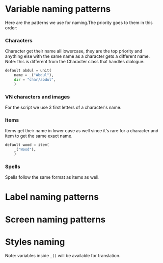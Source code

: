 # Variable naming patterns
Here are the patterns we use for naming.The priority goes to them in this order:

### Characters
Character get their name all lowercase, they are the top priority and anything else with the same name as a character gets a different name.
Note: this is different from the Character class that handles dialogue.
```python
default abdul = unit(
    name = _("Abdul"),
    dir = "char/abdul",
    )
```
### VN characters and images
For the script we use 3 first letters of a character's name.


### Items
Items get their name in lower case as well since it's rare for a character and item to get the same exact name.
```python
default wood = item(
    _("Wood"),
    )
```
### Spells
Spells follow the same format as items as well.

# Label naming patterns

# Screen naming patterns

# Styles naming

Note: variables inside `_()` will be available for translation.